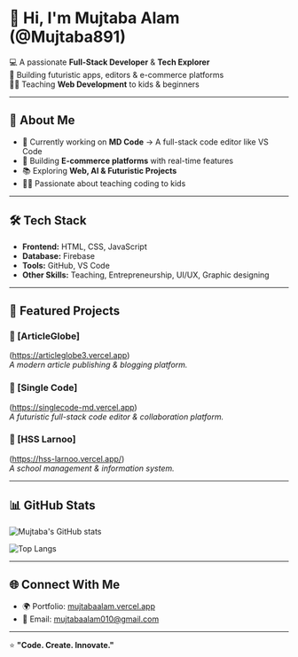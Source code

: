 # 👋 Hi, I'm Mujtaba Alam (@Mujtaba891)

💻 A passionate **Full-Stack Developer** & **Tech Explorer**  
🚀 Building futuristic apps, editors & e-commerce platforms  
👨‍🏫 Teaching **Web Development** to kids & beginners  

---

## 🌟 About Me
- 🔭 Currently working on **MD Code** → A full-stack code editor like VS Code  
- 🛒 Building **E-commerce platforms** with real-time features  
- 📚 Exploring **Web, AI & Futuristic Projects**  
- 👨‍🏫 Passionate about teaching coding to kids  

---

## 🛠️ Tech Stack
- **Frontend:** HTML, CSS, JavaScript   
- **Database:** Firebase  
- **Tools:** GitHub, VS Code
- **Other Skills:** Teaching, Entrepreneurship, UI/UX, Graphic designing

---

## 🚀 Featured Projects  

### 🔹 [ArticleGlobe]
(https://articleglobe3.vercel.app)  
*A modern article publishing & blogging platform.*  

### 🔹 [Single Code]
(https://singlecode-md.vercel.app)  
*A futuristic full-stack code editor & collaboration platform.*  

### 🔹 [HSS Larnoo]
(https://hss-larnoo.vercel.app/)  
*A school management & information system.*  

---

## 📊 GitHub Stats
![Mujtaba's GitHub stats](https://github-readme-stats.vercel.app/api?username=Mujtaba891&show_icons=true&theme=radical)  

![Top Langs](https://github-readme-stats.vercel.app/api/top-langs/?username=Mujtaba891&layout=compact&theme=radical)  

---

## 🌐 Connect With Me
- 🌍 Portfolio: [mujtabaalam.vercel.app](https://mujtabaalam.vercel.app)  
- 📧 Email: mujtabaalam010@gmail.com  

---

⭐ **"Code. Create. Innovate."**